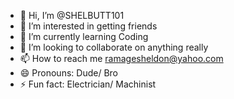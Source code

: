 - 👋 Hi, I’m @SHELBUTT101
- 👀 I’m interested in getting friends 
- 🌱 I’m currently learning Coding
- 💞️ I’m looking to collaborate on anything really
- 📫 How to reach me ramagesheldon@yahoo.com 
- 😄 Pronouns: Dude/ Bro
- ⚡ Fun fact: Electrician/ Machinist

<!---
SHELBUTT101/SHELBUTT101 is a ✨ special ✨ repository because its `README.md` (this file) appears on your GitHub profile.
You can click the Preview link to take a look at your changes.
--->
